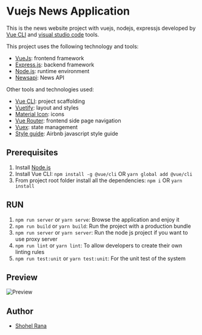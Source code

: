 # Vuejs News Application

This is the news website project with vuejs, nodejs, expressjs developed by [Vue CLI](https://cli.vuejs.org/) and [visual studio code](https://code.visualstudio.com/) tools.

This project uses the following technology and tools:
* [VueJs](https://vuejs.org/): frontend framework
* [Express.js](http://expressjs.com): backend framework
* [Node.js](https://nodejs.org): runtime environment
* [Newsapi](https://newsapi.org/): News API

Other tools and technologies used:
* [Vue CLI](https://cli.vuejs.org/): project scaffolding
* [Vuetify](https://vuetifyjs.com/en/): layout and styles
* [Material Icon](https://materialdesignicons.com/): icons
* [Vue Router](https://router.vuejs.org/): frontend side page navigation
* [Vuex](https://vuex.vuejs.org/): state management
* [Style guide](https://github.com/airbnb/javascript): Airbnb javascript style guide

## Prerequisites
1. Install [Node.js](https://nodejs.org)
2. Install Vue CLI: `npm install -g @vue/cli` OR `yarn global add @vue/cli`
3. From project root folder install all the dependencies: `npm i` OR `yarn install`

## RUN
1. `npm run server` or `yarn serve`: Browse the application and enjoy it
2. `npm run build` or `yarn build`: Run the project with a production bundle
3. `npm run server` or `yarn server`: Run the node js project if you want to use proxy server
4. `npm run lint` or `yarn lint`: To allow developers to create their own linting rules
5. `npm run test:unit` or `yarn test:unit`: For the unit test of the system

## Preview
![Preview](http://manatal-news.netlify.app/ "Preview")

## Author
* [Shohel Rana](https://github.com/mdshohelrana)
